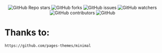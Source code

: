 <p align="center">
<img alt="GitHub Repo stars" src="https://img.shields.io/github/stars/ylu0105/ylu0105.github.io">
<img alt="GitHub forks" src="https://img.shields.io/github/forks/ylu0105/ylu0105.github.io">
<img alt="GitHub issues" src="https://img.shields.io/github/issues/ylu0105/ylu0105.github.io">
<img alt="GitHub watchers" src="https://img.shields.io/github/watchers/ylu0105/ylu0105.github.io">
<img alt="GitHub contributors" src="https://img.shields.io/github/contributors/ylu0105/ylu0105.github.io">
<img alt="GitHub" src="https://img.shields.io/github/license/ylu0105/ylu0105.github.io">
</p>

# Thanks to:
```
https://github.com/pages-themes/minimal
```
